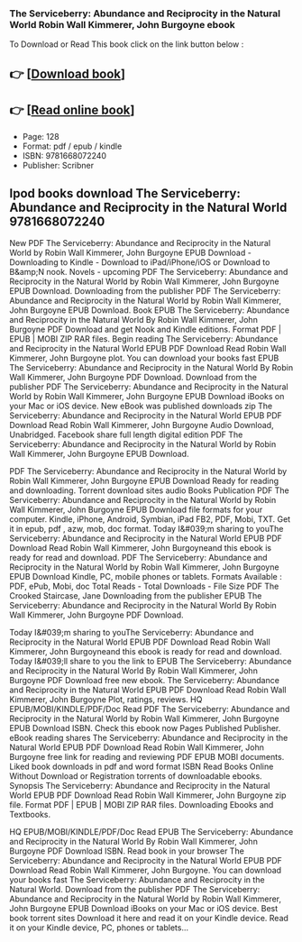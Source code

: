 ### The Serviceberry: Abundance and Reciprocity in the Natural World Robin Wall Kimmerer, John Burgoyne ebook

To Download or Read This book click on the link button below :

## 👉  [**[Download book](http://filesbooks.info/download.php?group=book&from=github.com&id=721593&lnk=1081 "Download book")**]

## 👉  [**[Read online book](http://filesbooks.info/download.php?group=book&from=github.com&id=721593&lnk=1081 "Read online book")**]


* Page: 128
* Format: pdf / epub / kindle
* ISBN: 9781668072240
* Publisher: Scribner



## Ipod books download The Serviceberry: Abundance and Reciprocity in the Natural World 9781668072240


New PDF The Serviceberry: Abundance and Reciprocity in the Natural World by Robin Wall Kimmerer, John Burgoyne EPUB Download - Downloading to Kindle - Download to iPad/iPhone/iOS or Download to B&amp;amp;N nook. Novels - upcoming PDF The Serviceberry: Abundance and Reciprocity in the Natural World by Robin Wall Kimmerer, John Burgoyne EPUB Download. Downloading from the publisher PDF The Serviceberry: Abundance and Reciprocity in the Natural World by Robin Wall Kimmerer, John Burgoyne EPUB Download. Book EPUB The Serviceberry: Abundance and Reciprocity in the Natural World By Robin Wall Kimmerer, John Burgoyne PDF Download and get Nook and Kindle editions. Format PDF | EPUB | MOBI ZIP RAR files. Begin reading The Serviceberry: Abundance and Reciprocity in the Natural World EPUB PDF Download Read Robin Wall Kimmerer, John Burgoyne plot. You can download your books fast EPUB The Serviceberry: Abundance and Reciprocity in the Natural World By Robin Wall Kimmerer, John Burgoyne PDF Download. Download from the publisher PDF The Serviceberry: Abundance and Reciprocity in the Natural World by Robin Wall Kimmerer, John Burgoyne EPUB Download iBooks on your Mac or iOS device. New eBook was published downloads zip The Serviceberry: Abundance and Reciprocity in the Natural World EPUB PDF Download Read Robin Wall Kimmerer, John Burgoyne Audio Download, Unabridged. Facebook share full length digital edition PDF The Serviceberry: Abundance and Reciprocity in the Natural World by Robin Wall Kimmerer, John Burgoyne EPUB Download.

PDF The Serviceberry: Abundance and Reciprocity in the Natural World by Robin Wall Kimmerer, John Burgoyne EPUB Download Ready for reading and downloading. Torrent download sites audio Books Publication PDF The Serviceberry: Abundance and Reciprocity in the Natural World by Robin Wall Kimmerer, John Burgoyne EPUB Download file formats for your computer. Kindle, iPhone, Android, Symbian, iPad FB2, PDF, Mobi, TXT. Get it in epub, pdf , azw, mob, doc format. Today I&amp;#039;m sharing to youThe Serviceberry: Abundance and Reciprocity in the Natural World EPUB PDF Download Read Robin Wall Kimmerer, John Burgoyneand this ebook is ready for read and download. PDF The Serviceberry: Abundance and Reciprocity in the Natural World by Robin Wall Kimmerer, John Burgoyne EPUB Download Kindle, PC, mobile phones or tablets. Formats Available : PDF, ePub, Mobi, doc Total Reads - Total Downloads - File Size PDF The Crooked Staircase, Jane Downloading from the publisher EPUB The Serviceberry: Abundance and Reciprocity in the Natural World By Robin Wall Kimmerer, John Burgoyne PDF Download.

Today I&amp;#039;m sharing to youThe Serviceberry: Abundance and Reciprocity in the Natural World EPUB PDF Download Read Robin Wall Kimmerer, John Burgoyneand this ebook is ready for read and download. Today I&amp;#039;ll share to you the link to EPUB The Serviceberry: Abundance and Reciprocity in the Natural World By Robin Wall Kimmerer, John Burgoyne PDF Download free new ebook. The Serviceberry: Abundance and Reciprocity in the Natural World EPUB PDF Download Read Robin Wall Kimmerer, John Burgoyne Plot, ratings, reviews. HQ EPUB/MOBI/KINDLE/PDF/Doc Read PDF The Serviceberry: Abundance and Reciprocity in the Natural World by Robin Wall Kimmerer, John Burgoyne EPUB Download ISBN. Check this ebook now Pages Published Publisher. eBook reading shares The Serviceberry: Abundance and Reciprocity in the Natural World EPUB PDF Download Read Robin Wall Kimmerer, John Burgoyne free link for reading and reviewing PDF EPUB MOBI documents. Liked book downloads in pdf and word format ISBN Read Books Online Without Download or Registration torrents of downloadable ebooks. Synopsis The Serviceberry: Abundance and Reciprocity in the Natural World EPUB PDF Download Read Robin Wall Kimmerer, John Burgoyne zip file. Format PDF | EPUB | MOBI ZIP RAR files. Downloading Ebooks and Textbooks.

HQ EPUB/MOBI/KINDLE/PDF/Doc Read EPUB The Serviceberry: Abundance and Reciprocity in the Natural World By Robin Wall Kimmerer, John Burgoyne PDF Download ISBN. Read book in your browser The Serviceberry: Abundance and Reciprocity in the Natural World EPUB PDF Download Read Robin Wall Kimmerer, John Burgoyne. You can download your books fast The Serviceberry: Abundance and Reciprocity in the Natural World. Download from the publisher PDF The Serviceberry: Abundance and Reciprocity in the Natural World by Robin Wall Kimmerer, John Burgoyne EPUB Download iBooks on your Mac or iOS device. Best book torrent sites Download it here and read it on your Kindle device. Read it on your Kindle device, PC, phones or tablets...





